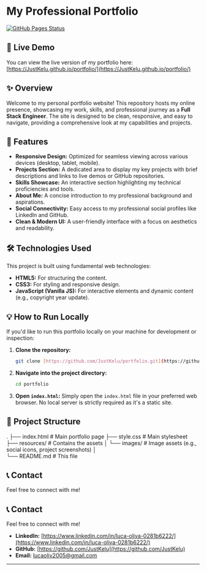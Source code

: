 # My Professional Portfolio

[![GitHub Pages Status](https://github.com/JustKelu/portfolio/actions/workflows/github-pages/github-pages.yml/badge.svg)](https://github.com/JustKelu/portfolio/actions/workflows/github-pages/github-pages.yml)

## 🚀 Live Demo

You can view the live version of my portfolio here:
[https://JustKelu.github.io/portfolio/](https://JustKelu.github.io/portfolio/)

## ✨ Overview

Welcome to my personal portfolio website! This repository hosts my online presence, showcasing my work, skills, and professional journey as a **Full Stack Engineer**. The site is designed to be clean, responsive, and easy to navigate, providing a comprehensive look at my capabilities and projects.

## 🌟 Features

* **Responsive Design:** Optimized for seamless viewing across various devices (desktop, tablet, mobile).
* **Projects Section:** A dedicated area to display my key projects with brief descriptions and links to live demos or GitHub repositories.
* **Skills Showcase:** An interactive section highlighting my technical proficiencies and tools.
* **About Me:** A concise introduction to my professional background and aspirations.
* **Social Connectivity:** Easy access to my professional social profiles like LinkedIn and GitHub.
* **Clean & Modern UI:** A user-friendly interface with a focus on aesthetics and readability.

## 🛠️ Technologies Used

This project is built using fundamental web technologies:

* **HTML5:** For structuring the content.
* **CSS3:** For styling and responsive design.
* **JavaScript (Vanilla JS):** For interactive elements and dynamic content (e.g., copyright year update).

## 💡 How to Run Locally

If you'd like to run this portfolio locally on your machine for development or inspection:

1.  **Clone the repository:**
    ```bash
    git clone [https://github.com/JustKelu/portfolio.git](https://github.com/JustKelu/portfolio.git)
    ```
2.  **Navigate into the project directory:**
    ```bash
    cd portfolio
    ```
3.  **Open `index.html`:**
    Simply open the `index.html` file in your preferred web browser. No local server is strictly required as it's a static site.

## 📁 Project Structure

.
├── index.html                  # Main portfolio page
├── style.css                   # Main stylesheet
├── resources/                  # Contains the assets 
│   └──  images/                # Image assets (e.g., social icons, project screenshots)
│   
└── README.md                   # This file

## 📞 Contact

Feel free to connect with me!

## 📞 Contact

Feel free to connect with me!

* **LinkedIn:** [https://www.linkedin.com/in/luca-oliva-0281b6222/](https://www.linkedin.com/in/luca-oliva-0281b6222/)
* **GitHub:** [https://github.com/JustKelu](https://github.com/JustKelu)
* **Email:** [lucaoliv2005@gmail.com](mailto:lucaoliv2005@gmail.com)

---
